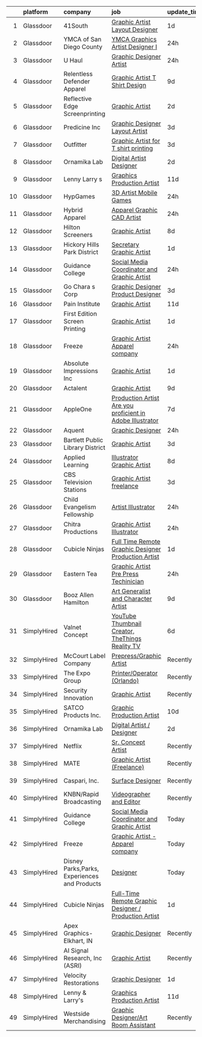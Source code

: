 

|    | platform    | company                                      | job                                                                                                                                                                                                                                                                                                                                                                                                                                                                                                                                                                                                                                                                                                                                                                                                                                                                                                                                                                                                                                                                                                                                                                                                                                                                                                                                       | update_time   | location            |
|---:|:------------|:---------------------------------------------|:------------------------------------------------------------------------------------------------------------------------------------------------------------------------------------------------------------------------------------------------------------------------------------------------------------------------------------------------------------------------------------------------------------------------------------------------------------------------------------------------------------------------------------------------------------------------------------------------------------------------------------------------------------------------------------------------------------------------------------------------------------------------------------------------------------------------------------------------------------------------------------------------------------------------------------------------------------------------------------------------------------------------------------------------------------------------------------------------------------------------------------------------------------------------------------------------------------------------------------------------------------------------------------------------------------------------------------------|:--------------|:--------------------|
|  1 | Glassdoor   | 41South                                      | [Graphic Artist   Layout Designer](https://www.glassdoor.com/partner/jobListing.htm?pos=129&ao=1136043&s=58&guid=000001812d79fba1aed8bdcbf1421411&src=GD_JOB_AD&t=SR&vt=w&ea=1&cs=1_d4966f5b&cb=1654325378306&jobListingId=1007913322456&jrtk=3-0-1g4mnjuucqt6k801-1g4mnjuuumfor800-837d82e402f6770d-)                                                                                                                                                                                                                                                                                                                                                                                                                                                                                                                                                                                                                                                                                                                                                                                                                                                                                                                                                                                                                                    | 1d            | Marietta, GA        |
|  2 | Glassdoor   | YMCA of San Diego County                     | [YMCA Graphics Artist Designer I](https://www.glassdoor.com/partner/jobListing.htm?pos=125&ao=1136043&s=58&guid=000001812d79fba1aed8bdcbf1421411&src=GD_JOB_AD&t=SR&vt=w&cs=1_37ea27f6&cb=1654325378306&jobListingId=1007916513527&jrtk=3-0-1g4mnjuucqt6k801-1g4mnjuuumfor800-1954a7752b78c6da-)                                                                                                                                                                                                                                                                                                                                                                                                                                                                                                                                                                                                                                                                                                                                                                                                                                                                                                                                                                                                                                          | 24h           | San Diego, CA       |
|  3 | Glassdoor   | U Haul                                       | [Graphic Designer Artist](https://www.glassdoor.com/partner/jobListing.htm?pos=110&ao=1110586&s=58&guid=000001812d79fba1aed8bdcbf1421411&src=GD_JOB_AD&t=SR&vt=w&ea=1&cs=1_77ad94af&cb=1654325378305&jobListingId=1007916344584&cpc=0FE1F5EA2BC84A01&jrtk=3-0-1g4mnjuucqt6k801-1g4mnjuuumfor800-8a76b55ff389de8c--6NYlbfkN0DdoLzd2nH_jHSLwr2EyTkavNA8xpnfBmQyA5D2SPCveOxHL4tv6IjMcKZQGFW77gFFHJHXnCS-11Gi-s2fYfFgdLyAedSMdsBX1FCcFZZYWUINUXZ3Qs5CX-e_1B-Wir8ng92LG4me5RD4BvtuuQLfB1ky7aTDVWdhKTERyWA9AQqPBCnNurfICzhuApAMIwMli54r0ajNTGXDNvjpNU7meknO1HchuHXNt8IJ6z-SkNgkICDIiUYFYsklRwmUkcCeKlzaVmK-V8ed-U2N8Jgm1BCwmMcYQgfMA9usBAPvsKZYnWqcjtE-Wa_dbLctqSFmY11l5JZjUzSEJRVYGm4LP2DbPMpk4p6JmmM47Z5-QtfIoHvTStvo8IihE9RD62LnW8zItO6Pe45w37H5G4aA0xcomv3A2_G6XSYVMFCPky94NYb09v_KBQW39Qo_SuRmxx_J_wZVS_zxaNYzEq21lqVciE9ysxcXXVXSmqzHbpvqv4Yt4xZ3kkJJYw8YyhjWd5UMeA-0n-BrPNPJ8az4)                                                                                                                                                                                                                                                                                                                                                                                                                                                        | 24h           | Phoenix, AZ         |
|  4 | Glassdoor   | Relentless Defender Apparel                  | [Graphic Artist   T Shirt Design](https://www.glassdoor.com/partner/jobListing.htm?pos=126&ao=1136043&s=58&guid=000001812d79fba1aed8bdcbf1421411&src=GD_JOB_AD&t=SR&vt=w&ea=1&cs=1_8a3375bd&cb=1654325378306&jobListingId=1007892464062&jrtk=3-0-1g4mnjuucqt6k801-1g4mnjuuumfor800-cfa54390282dc350-)                                                                                                                                                                                                                                                                                                                                                                                                                                                                                                                                                                                                                                                                                                                                                                                                                                                                                                                                                                                                                                     | 9d            | Richmond, TX        |
|  5 | Glassdoor   | Reflective Edge Screenprinting               | [Graphic Artist](https://www.glassdoor.com/partner/jobListing.htm?pos=105&ao=1110586&s=58&guid=000001812d79fba1aed8bdcbf1421411&src=GD_JOB_AD&t=SR&vt=w&ea=1&cs=1_abd303ed&cb=1654325378304&jobListingId=1007909757515&cpc=7095061949A44974&jrtk=3-0-1g4mnjuucqt6k801-1g4mnjuuumfor800-bfa1eee7291089df--6NYlbfkN0AY4guaBc_odNxnJHTncvfwFu86WvDwtbc_K-gSZc1x5JfFjz3bTmW47cvT5eZWSyPM885kyAYk27OBm3CmkK9lbYW851DAwK8ZCukJoxZ5Psv7LLeNaMiZPzG5EjddZkBVbWlUwdcHaCWsAMp_QhLEhKozi1R14vS1IH41qER9IrErQShZ-c2yddIWmTzVAUo5akSXxzZU-CXNq5_wdW1tFguyRhzgzFDjIa48d77KO_ceYSRIsXdiLgQ4_EPsENtrSZSZjRsMoXT77EVDx4Y7iF8O4tx2L5mKlBZEXOfNvHVP_dTgXcsUA6TjvWolU58k11pW2zKWGprIfHewwv38WK46jH1BuPEwiyIr0yjkpi-SgmUaJaPLPjpJ081tkj1LhgNJ6bm0aKehxjhk63qMQmR_df0IKmpl6cvG6NTn1ZPZ2V0uKmeYqcpDAUZ9waCEi5odDcDgbYUvC9YZb6SIbH5SetuMFcYIuNoyENEBVfTqI_1PSHCcVMCVXLJ1ukrwLdXNEbzyRA%3D%3D)                                                                                                                                                                                                                                                                                                                                                                                                                                                                     | 2d            | Oklahoma City, OK   |
|  6 | Glassdoor   | Predicine  Inc                               | [Graphic Designer  Layout Artist](https://www.glassdoor.com/partner/jobListing.htm?pos=128&ao=1136043&s=58&guid=000001812d79fba1aed8bdcbf1421411&src=GD_JOB_AD&t=SR&vt=w&ea=1&cs=1_1d22c020&cb=1654325378306&jobListingId=1007908034945&jrtk=3-0-1g4mnjuucqt6k801-1g4mnjuuumfor800-2566c865244c7507-)                                                                                                                                                                                                                                                                                                                                                                                                                                                                                                                                                                                                                                                                                                                                                                                                                                                                                                                                                                                                                                     | 3d            | Tustin, CA          |
|  7 | Glassdoor   | Outfitter                                    | [Graphic Artist for T shirt printing](https://www.glassdoor.com/partner/jobListing.htm?pos=103&ao=1110586&s=58&guid=000001812d79fba1aed8bdcbf1421411&src=GD_JOB_AD&t=SR&vt=w&ea=1&cs=1_25beb77d&cb=1654325378304&jobListingId=1007907109768&cpc=2069669CCECE0501&jrtk=3-0-1g4mnjuucqt6k801-1g4mnjuuumfor800-df246394cbd0c10d--6NYlbfkN0CHpSnjIPxMtekS58WZl5Olhjo2iWL5RjE_Boe0ccr3FpZkwzxCry1aeFQj5EuzW7wQf4r7MRI1EiPh8pKgkveWy2RALf7JMTE9p5u2j-hYqJ_rB1uOi-VdU00_tRgnNfDuIWyJnSt_CZD8InNtqV_M1R4TGyVySka7hhLABU5EZ1LH7mlCkwlKjeAO4npP4ZT3skgN6kUCZ_Ic3TnJresvodbKX8B8lu_OlQwxvj5PII2HA1crf-SH9pAm3hO2M58QVvgztuVLkU6S3cHmviLhCpL2sWau9sPCMVSHTG-bvvSITORCaq0U-ls1o9DtFNEjUyiWRhegg_wVFRxpO9ycsUYAIvLlGqltQcsrKUQXIUncGKGNkffniQ16-h5rSXnAp7cRnh3Ug8vinGyPCDRwb7wlThQWuJ_jhDpEqNJWv46gTKV9MdpuI2PCr3lK1kdN_W6H3gbz3LNix0yhLvlmzxj2iHqLbfn1EhhdFLL8TPkQUgcqY4KxhHda5lYJMdJlqOPrct2nI-ekIyrhoBPh)                                                                                                                                                                                                                                                                                                                                                                                                                                            | 3d            | Muncie, IN          |
|  8 | Glassdoor   | Ornamika Lab                                 | [Digital Artist   Designer](https://www.glassdoor.com/partner/jobListing.htm?pos=123&ao=1136043&s=58&guid=000001812d79fba1aed8bdcbf1421411&src=GD_JOB_AD&t=SR&vt=w&ea=1&cs=1_c7c4d411&cb=1654325378306&jobListingId=1007910824902&jrtk=3-0-1g4mnjuucqt6k801-1g4mnjuuumfor800-801fd84fe87f100d-)                                                                                                                                                                                                                                                                                                                                                                                                                                                                                                                                                                                                                                                                                                                                                                                                                                                                                                                                                                                                                                           | 2d            | Remote              |
|  9 | Glassdoor   | Lenny   Larry s                              | [Graphics Production Artist](https://www.glassdoor.com/partner/jobListing.htm?pos=122&ao=1136043&s=58&guid=000001812d79fba1aed8bdcbf1421411&src=GD_JOB_AD&t=SR&vt=w&ea=1&cs=1_9bfada4a&cb=1654325378306&jobListingId=1007885830290&jrtk=3-0-1g4mnjuucqt6k801-1g4mnjuuumfor800-543e6c6978628c73-)                                                                                                                                                                                                                                                                                                                                                                                                                                                                                                                                                                                                                                                                                                                                                                                                                                                                                                                                                                                                                                          | 11d           | Remote              |
| 10 | Glassdoor   | HypGames                                     | [3D Artist  Mobile Games ](https://www.glassdoor.com/partner/jobListing.htm?pos=102&ao=1110586&s=58&guid=000001812d79fba1aed8bdcbf1421411&src=GD_JOB_AD&t=SR&vt=w&ea=1&cs=1_02f03826&cb=1654325378303&jobListingId=1007916365424&cpc=C5C93DE40C8A001B&jrtk=3-0-1g4mnjuucqt6k801-1g4mnjuuumfor800-ca8f2def660d101e--6NYlbfkN0AO-lx13pzomzdSppJUWL3QXsQT8oyFk4U4LWH8QC50ColyNbWeS4BJuCdB0g7j-ichUndFoqMQMIjg28lh84pnuXem5sggZtu-4uDoA0G6hLM72uaDTaPXheFgrXPZacbY3XUGpnsNy2Ao9vtH-bxBOcHnzHfThsestPkxI-M6c6z0qluvQRNZHnCwxf7RC-hml1hxLQ2bPBwmsR5gU2O7C9aABrTRnzufpoA3e2sfXJWY7nA4Skhau1pvt4fbEtfvV54OnnxFCmF84sZju1tLZbSqEYWfc1sgXQM5smYV44Ek_jJq8ydPfdG2LUjsmTt3EaiT_X6NyJeBORkjNYu2apASKfD626gqpzKtOExGOqmWVB_inUorKg2BZpatANWqxZAJWT7Kh50U2Uadbs98v5Bj1MVIl5BCaDvtNiYbULzZt-o9Ovpq7cF47-Y707JBuRBIF4kT9tSyalEvc2a8AKOU9uHBW2cnwHggqi2aAwoBOKf_eegn59_vuiL72TJGYEpIkhB5oQ%3D%3D)                                                                                                                                                                                                                                                                                                                                                                                                                                                           | 24h           | Remote              |
| 11 | Glassdoor   | Hybrid Apparel                               | [Apparel Graphic   CAD Artist](https://www.glassdoor.com/partner/jobListing.htm?pos=116&ao=1136043&s=58&guid=000001812d79fba1aed8bdcbf1421411&src=GD_JOB_AD&t=SR&vt=w&ea=1&cs=1_3bb95b74&cb=1654325378305&jobListingId=1007916992581&jrtk=3-0-1g4mnjuucqt6k801-1g4mnjuuumfor800-11a75fbc1fc4d6ac-)                                                                                                                                                                                                                                                                                                                                                                                                                                                                                                                                                                                                                                                                                                                                                                                                                                                                                                                                                                                                                                        | 24h           | Cypress, CA         |
| 12 | Glassdoor   | Hilton Screeners                             | [Graphic Artist](https://www.glassdoor.com/partner/jobListing.htm?pos=118&ao=1136043&s=58&guid=000001812d79fba1aed8bdcbf1421411&src=GD_JOB_AD&t=SR&vt=w&ea=1&cs=1_1223b0b5&cb=1654325378306&jobListingId=1007895415417&jrtk=3-0-1g4mnjuucqt6k801-1g4mnjuuumfor800-266e35c4827e19ab-)                                                                                                                                                                                                                                                                                                                                                                                                                                                                                                                                                                                                                                                                                                                                                                                                                                                                                                                                                                                                                                                      | 8d            | Davison, MI         |
| 13 | Glassdoor   | Hickory Hills Park District                  | [Secretary Graphic Artist](https://www.glassdoor.com/partner/jobListing.htm?pos=106&ao=1110586&s=58&guid=000001812d79fba1aed8bdcbf1421411&src=GD_JOB_AD&t=SR&vt=w&ea=1&cs=1_9b8aee6e&cb=1654325378304&jobListingId=1007913123061&cpc=DF7064BA3070673B&jrtk=3-0-1g4mnjuucqt6k801-1g4mnjuuumfor800-64f44b0dd9622661--6NYlbfkN0DcW1HJpre5zeOG0BsMAN0CsyanPTmzBbTSOO8doHByISMJS1tB7q4R6pWln46MfjJr-FspH-R3YshUNht2DBX4VZJueFmbDRmiuuZR08wnEcvXCzOHN6iokmAaCERlRxINN_kn8bJtFqdpnNKhQCFK2mxu4sRAk4lkBy-nDu8g6gfgaiE80N714zPTvSeh3i_kQNu9MNtimVhKpy7EP5HnGTFqVXntxNbavEAuDnCZdU7Y5rtWuFgZ4WidO50nS9q0eRInDc2GmY4R9XJm9aE0Ldbo6JZLi0HpOxt9t5zWl8zIJtkN31sxUK_6tnTY2rgDPkw3osuxMIecl8vJG-n0aGgijmUHSstncebbmbHxc48tqDJZz2aEAYzxv4F5lMqjKDBGxwkYChilcof0oIzgogmuR3B0KoLjH67tt8sVBtcEP4yGY75LryDvqRZ87fwMkT6P0X3fdvgJ_34dD0jLwHV2f6JFtzU9nVPvUjMwaMo-A7D6I82HhHT-YMFVy_A7HPV4f8SShw%3D%3D)                                                                                                                                                                                                                                                                                                                                                                                                                                                           | 1d            | Hickory Hills, IL   |
| 14 | Glassdoor   | Guidance College                             | [Social Media Coordinator and Graphic Artist](https://www.glassdoor.com/partner/jobListing.htm?pos=124&ao=1136043&s=58&guid=000001812d79fba1aed8bdcbf1421411&src=GD_JOB_AD&t=SR&vt=w&ea=1&cs=1_9a624c80&cb=1654325378306&jobListingId=1007916441214&jrtk=3-0-1g4mnjuucqt6k801-1g4mnjuuumfor800-294c5172e2079e0c-)                                                                                                                                                                                                                                                                                                                                                                                                                                                                                                                                                                                                                                                                                                                                                                                                                                                                                                                                                                                                                         | 24h           | Remote              |
| 15 | Glassdoor   | Go Chara s Corp                              | [Graphic Designer   Product Designer](https://www.glassdoor.com/partner/jobListing.htm?pos=111&ao=1110586&s=58&guid=000001812d79fba1aed8bdcbf1421411&src=GD_JOB_AD&t=SR&vt=w&ea=1&cs=1_d5db1a1f&cb=1654325378305&jobListingId=1007905866066&cpc=F41FEAB56D215062&jrtk=3-0-1g4mnjuucqt6k801-1g4mnjuuumfor800-3a67899f2925f5de--6NYlbfkN0CBPm01G_brRrpa-Ao8hldV-eB0wXivUvqHxfgJhLeouUtPyNoTWQy9KbVpcgBXD9nJU4fZjgGEHpEAfao6QO1tSoqA2-EKz1yUhxQApGCEHD8AE9zzevqgHA5M63ZnZqG_rxqxDsA8TNJNGtUOqjMC3qO5MsBjGQ3qiu9mdgxWvLlEcnRZKC5FMhV3v-P-68cRRfLiYlkt4Xu3PG-QKM5O0gvUNWHzwVcQyFt5MjXl1NdIbQyLZ721hzBcmJZuPbjQxRT0Xu8HHKxka0n0idRAKkleGP99OVWpEV5Q98zzVyXuE5PQcEOwCL8axJlPj4O7CU4Dd3OX66jKWIT13ajpn3_hsR63zt5yxdtBuGFMZ2GBqHi8E8KoHJIRmcEuV4NNJgIYfWAEoGbu1dcAx9ljRn94hNzgLMA-lGqV2i-dc7sWTRDdAYMKdOC1HlQ_b3U0-PhVaa3bqUUo3bOhkGYK_i4IVRPD5t0stm5ZN9K_9ozZvVtJj63bSLsqC3lBg59edh-oCOrEfA%3D%3D)                                                                                                                                                                                                                                                                                                                                                                                                                                                | 3d            | Remote              |
| 16 | Glassdoor   | Pain Institute                               | [Graphic Artist](https://www.glassdoor.com/partner/jobListing.htm?pos=121&ao=1136043&s=58&guid=000001812d79fba1aed8bdcbf1421411&src=GD_JOB_AD&t=SR&vt=w&ea=1&cs=1_40945942&cb=1654325378306&jobListingId=1007887067341&jrtk=3-0-1g4mnjuucqt6k801-1g4mnjuuumfor800-daaf437743cc355d-)                                                                                                                                                                                                                                                                                                                                                                                                                                                                                                                                                                                                                                                                                                                                                                                                                                                                                                                                                                                                                                                      | 11d           | Cherry Hill, NJ     |
| 17 | Glassdoor   | First Edition Screen Printing                | [Graphic Artist](https://www.glassdoor.com/partner/jobListing.htm?pos=120&ao=1136043&s=58&guid=000001812d79fba1aed8bdcbf1421411&src=GD_JOB_AD&t=SR&vt=w&ea=1&cs=1_4a7f80c5&cb=1654325378306&jobListingId=1007915009596&jrtk=3-0-1g4mnjuucqt6k801-1g4mnjuuumfor800-1226155d1841bb72-)                                                                                                                                                                                                                                                                                                                                                                                                                                                                                                                                                                                                                                                                                                                                                                                                                                                                                                                                                                                                                                                      | 1d            | Pittsburg, KS       |
| 18 | Glassdoor   | Freeze                                       | [Graphic Artist   Apparel company](https://www.glassdoor.com/partner/jobListing.htm?pos=117&ao=1136043&s=58&guid=000001812d79fba1aed8bdcbf1421411&src=GD_JOB_AD&t=SR&vt=w&ea=1&cs=1_5363659a&cb=1654325378305&jobListingId=1007915970689&jrtk=3-0-1g4mnjuucqt6k801-1g4mnjuuumfor800-8b531420da11912c-)                                                                                                                                                                                                                                                                                                                                                                                                                                                                                                                                                                                                                                                                                                                                                                                                                                                                                                                                                                                                                                    | 24h           | New York, NY        |
| 19 | Glassdoor   | Absolute Impressions  Inc                    | [Graphic Artist](https://www.glassdoor.com/partner/jobListing.htm?pos=130&ao=1136043&s=58&guid=000001812d79fba1aed8bdcbf1421411&src=GD_JOB_AD&t=SR&vt=w&ea=1&cs=1_60534532&cb=1654325378307&jobListingId=1007913781602&jrtk=3-0-1g4mnjuucqt6k801-1g4mnjuuumfor800-acbc1ce32364b71c-)                                                                                                                                                                                                                                                                                                                                                                                                                                                                                                                                                                                                                                                                                                                                                                                                                                                                                                                                                                                                                                                      | 1d            | Lewis Center, OH    |
| 20 | Glassdoor   | Actalent                                     | [Graphic Artist](https://www.glassdoor.com/partner/jobListing.htm?pos=113&ao=1110586&s=58&guid=000001812d79fba1aed8bdcbf1421411&src=GD_JOB_AD&t=SR&vt=w&ea=1&cs=1_256aef63&cb=1654325378305&jobListingId=1007893278385&cpc=654405A9B1E0A9F5&jrtk=3-0-1g4mnjuucqt6k801-1g4mnjuuumfor800-7d9667a034b7805b--6NYlbfkN0ChYVx_I3yfZ_JDY3EFoivtqvi_stwnZ_kRt8Dowt_l_d1ydueao4NE-oUleRJ4yhip-w0ks0ZUhUKgrCf5sWgQ1m6YbCH_xaiy6triydKfuTr_8KfHZD3veozW3o-ol_4NeEeWk2owP5Y99Hq_g5gIB6rXtK7DFbfIaqBjDB-0M3NQMqhC-e7sGHN2OWwNsjBDuXIf0n_nS_4dX40XeoYVm5fYg3odQey7O9cCyllZL2Ej-0EV1clmg-4OvivnOXATX7d4uFFzivtE1b5ci2bYgMpwY2rLwmNmRmxUzBwWa5hMchNZTY4K_h795G_CAvy64d6TwNRqhUXTYeyx3ouMvcnQcPLx9Rj9mw0ixjdrSCitFEq-yw2C-Xv_rU47l086MMD58lllrfPsW148MRdSrrBot7dzi_LThEg1A0K_NPQOhR7EeYDZiW-6SGPzCLZInoMZs_7dlTU8AL0rU3_OoVOWAII_VhVrZaOPq5U4ZporUWLe6rX5GngN03REBHmkX8TvomaYNVpowZZ7Z5H3ViROgDkjFluBVV3_1dXvgyxpzesqX9-sdDar-9YYS5E1jwTpxvwyJx40lYneYpoAsWZ9VlyQ_Fs3M5YWTaZBbtYTjgdV5aqPLjG77-mNZh-1gXJgLc8mTCaiZoZBPfe4aDRwQKEUpWCQIebVEQfyJ-rxLjmllURSNSMmQ-qIlMMFPj6gEGYTbID-wCMwqKUhhXgxGD6yVhfUA4UAUHHGTHS1LKbtOJ48jKMcBrzKCQg6ZhdAYrA408KwF0k2YtWBILP_r17r9mclgnS5__xmjae24DT0UzUFLjXs6oGF1pM3rlg_zzqLcLmatUHizbHKzWNxgKUQCHydi8PMknKO6W9i46VSHUMst8ihkoc-qpzxT3do24m3osz-MpICEXIZU-ZbrQRdFKP-IMo9LZk-kHns36q5q1h6RvCyPz96g58mxaWau3tNLB01XHSvQ-Jq) | 9d            | Corona, CA          |
| 21 | Glassdoor   | AppleOne                                     | [Production Artist   Are you proficient in Adobe Illustrator ](https://www.glassdoor.com/partner/jobListing.htm?pos=114&ao=1110586&s=58&guid=000001812d79fba1aed8bdcbf1421411&src=GD_JOB_AD&t=SR&vt=w&ea=1&cs=1_9585baf7&cb=1654325378305&jobListingId=1007899657558&cpc=9908D8D4413DBB8A&jrtk=3-0-1g4mnjuucqt6k801-1g4mnjuuumfor800-a28bda0a54702ce3--6NYlbfkN0Akmm0SHSm6KXMG3PLe28cvsql5ALZY-VGg2iXYcU3b0_QqRwb6uEYTLIurolMOrvyz5V0dQ3sgqZ-6Wkld9-y8ODw0tUsyZMetgLhsN-TyHzSQo0GnQydf6INXDjRnjYShuafwo7R8P9DTvzOv4zlxaYuU4AMFuXa4uYu_0XrFrL_eIy1pDJinHNMSBbyoM2QeBhA6M6cetN7puxUOOLU_0hYC-lsJX5i-K8O79hHT3_ZV647Q-qRSmhDOLB_X5G57LLWUkGq-cqDhgzMorv8bB5W8TWKLfaQVdCD9i4t6mHrpkr4BkUuuK0-94NLoHJWVuLNqG7y-e6-Sd34qmM9IabMiR3B9NJr2PYC052hwrecioH3CaS-jFoMfyYzkqJ1_TGAe1k8rjyJ4VqxD1gbhjgY_UHzjC7ykDGp0JeO0eaSzmF36Ctn6zkKtXXXRQSb2qZWwfWvLReCowyWCxKrSJPXU7oT9OV7tVoPE63tSnHP934Syb1cIJBKztJ1Jh98FYzOWyskfSDwZ0rFSrx4K9W3bbvEtohFsvVMDNVQG79JTe1J_scqUjqmawyRD9WEyJbU5h2LgBw%3D%3D)                                                                                                                                                                                                                                                                                                                                                       | 7d            | Oxnard, CA          |
| 22 | Glassdoor   | Aquent                                       | [Graphic Designer](https://www.glassdoor.com/partner/jobListing.htm?pos=112&ao=1110586&s=58&guid=000001812d79fba1aed8bdcbf1421411&src=GD_JOB_AD&t=SR&vt=w&cs=1_b9afb51f&cb=1654325378305&jobListingId=1007916979152&cpc=B076152010A3B66C&jrtk=3-0-1g4mnjuucqt6k801-1g4mnjuuumfor800-f4f3791119af22e8--6NYlbfkN0DMrcEu7yrtATojKJA7cEzGQ3FdRGWLh0CZQInL4ECGI9gD0Wolx9R2v-Aex0-GK06z-GMLB_9ZwyBN_sYz1QDqgMJEvdYL-KDtOCPCzOhItwKyYIXY-4YS5n7JX19KbyrBK6BiGpLsqahtbkG9Neev7JhX0rxXwx4FgQ95og1_4F12Q4NaTd5JDwNOmXKpqHlkThW8Rtp2uxyV0TxaN1Xoy5bQztGDJdPv8bFayO_j-UHylhkCHQ09CM9O0b6hP3LBWGDfQrQPrkB3G6ztHcy6SG2cR8-8qNluUg-Ar-goLJz1ZYqb2qz8Oh5MQ9WVqvlgXInl3BDOX87XrhTAw_0mbgpUQtHMXB_IGlXCjLTwnUCEuUwSUHiUrEF5IoOIhMWpbqrCa8LFzl9bORvJQoefIylK4M19f932b2GA4IiIFJsbcWYBtTIbse3fRJ1YwF9p936SbQwYgmJrEvZaSpbD)                                                                                                                                                                                                                                                                                                                                                                                                                                                                                                                                    | 24h           | Escondido, CA       |
| 23 | Glassdoor   | Bartlett Public Library District             | [Graphic Artist](https://www.glassdoor.com/partner/jobListing.htm?pos=127&ao=1136043&s=58&guid=000001812d79fba1aed8bdcbf1421411&src=GD_JOB_AD&t=SR&vt=w&ea=1&cs=1_2b09ebae&cb=1654325378306&jobListingId=1007906420945&jrtk=3-0-1g4mnjuucqt6k801-1g4mnjuuumfor800-561775027ba79228-)                                                                                                                                                                                                                                                                                                                                                                                                                                                                                                                                                                                                                                                                                                                                                                                                                                                                                                                                                                                                                                                      | 3d            | Bartlett, IL        |
| 24 | Glassdoor   | Applied Learning                             | [Illustrator   Graphic Artist](https://www.glassdoor.com/partner/jobListing.htm?pos=104&ao=1110586&s=58&guid=000001812d79fba1aed8bdcbf1421411&src=GD_JOB_AD&t=SR&vt=w&ea=1&cs=1_7adc7796&cb=1654325378304&jobListingId=1007895409947&cpc=AECEB822CA110EBC&jrtk=3-0-1g4mnjuucqt6k801-1g4mnjuuumfor800-6b014443c84bf790--6NYlbfkN0CO40bnCydZqmYaeDKCj54OYSYB6VZWK_Wb7S2Ry4UvJ4rUkGNVLpn5LQHc7f2mIsrU17snK4_5VCv8-rTZxogmFgLRA2cl9F_pjw_KwlBzErqBJrHb7kd0XSVUR9glrkZ0HtkEUxflIJAznUSD-r1o43bluy_LMWMBY34UN8Zide5XBitCqsmbX94PMWk0_U2TENU1mEvigPp-UXBCp-SCKB3b-1cG8Ye9ksYV8SRvPO2cf1GAyDF8VOHhxKKxAUcC1hWnXPfWtIRtVW-wd8qP_MjCiBluL-Yc4swvizwc8mZ4uIyyI1f0Q3_9REU3BAlFtRdAeI4rDrXVMXTBJkrOz--vVLXLp73wZoIsElVtrJT6rvihqABK8LCvd-nl35uodSM-Q_jFqcfZ5NH6FV_Y8R0lSysoC4teaH-EzoB3Yf56EyNbScxy02q7iu4cRVSYcKVhVU4WtjXJueaWT--EhYflv91Axfw-OQwRlknoY-snvvf_1C5H2qzU1d3cj4Ye9JELR41mzw%3D%3D)                                                                                                                                                                                                                                                                                                                                                                                                                                                       | 8d            | Toledo, OH          |
| 25 | Glassdoor   | CBS Television Stations                      | [Graphic Artist  freelance ](https://www.glassdoor.com/partner/jobListing.htm?pos=115&ao=1136043&s=58&guid=000001812d79fba1aed8bdcbf1421411&src=GD_JOB_AD&t=SR&vt=w&cs=1_3589cb33&cb=1654325378305&jobListingId=1007906690519&jrtk=3-0-1g4mnjuucqt6k801-1g4mnjuuumfor800-b553956617409e84-)                                                                                                                                                                                                                                                                                                                                                                                                                                                                                                                                                                                                                                                                                                                                                                                                                                                                                                                                                                                                                                               | 3d            | New York, NY        |
| 26 | Glassdoor   | Child Evangelism Fellowship                  | [Artist Illustrator](https://www.glassdoor.com/partner/jobListing.htm?pos=109&ao=1110586&s=58&guid=000001812d79fba1aed8bdcbf1421411&src=GD_JOB_AD&t=SR&vt=w&ea=1&cs=1_d43e556f&cb=1654325378305&jobListingId=1007916611825&cpc=84DBBAA61F05C438&jrtk=3-0-1g4mnjuucqt6k801-1g4mnjuuumfor800-5b382fb8f079c19a--6NYlbfkN0B3TR9fjcPWI1I0U1s8Xj-tIZQLTohrBDLR8eTwRNrsh9tEIWv5SpUrUzT7GfRqC7zUccU07Qnwb2b-AvDtZ-IvER3zMjQnQAc2zPj_T9T3eArWLaV_ui6K4wYwft402kJWx5Lz6vdeSCiQzZ28nHjDOWIzvlzszWahBKd2inA5zHSah7nivZODg1wo6jXNadImp4tZpxl9hmQe6setlNlYQEkbK0QVsUBz6W6RCll71zDeO4hGwdb3Hd_rOJCFVpzk96v6ozNt0A-rMUMEJRAlrooHunqytMhvsed9bZ7A8-L8FluyMQJVvRKNBRJAEj9Zbx2ER4tnVRELvgKpPQ7sosG4d1b4jWxHdTm52VwztZOGSgyhZFqalgtZYshDVJ1nrPGLO-gQ7Ch8q6tpwS8Y05dAq5Hvw9gVCDORvJB9bqGF_HTCKNH8xCkKBiekv_AJPWXar64N8MzDUW34dZN9UhCDNghu30sjRZtgaeHKEXdu7_OZQxoEYc3gnKTLBOE%3D)                                                                                                                                                                                                                                                                                                                                                                                                                                                                               | 24h           | Warrenton, MO       |
| 27 | Glassdoor   | Chitra Productions                           | [Graphic Artist Illustrator](https://www.glassdoor.com/partner/jobListing.htm?pos=108&ao=1110586&s=58&guid=000001812d79fba1aed8bdcbf1421411&src=GD_JOB_AD&t=SR&vt=w&ea=1&cs=1_5813fd6e&cb=1654325378304&jobListingId=1007916276315&cpc=BCC169F53084E245&jrtk=3-0-1g4mnjuucqt6k801-1g4mnjuuumfor800-619549f18724331b--6NYlbfkN0CFmdMSSY4kg3MhvZbVXaRfLuSoGz10sIYhD1Of8-ustxZkLDa9QH1vHG82f0wp1QuIU-CQ4OGK9jJrac4xdGpN9b9Lm-kEtSfhuD_uOzxPvx2TdRsXfgmDu-w8qL5si0N3pU9J4P0PICun8iMrjhgo9cwdbwHrxmIRbvZuycElGvJWS8_y--QV9sHyMOmPLBpHscv3T8FGeFeY7GJqGeHq-5_cjSqcSCVVl7NX-iUy_JSDVCAbrpWRcdg__tyh-gx9VDknXRxKXI-Utfhd8_HKJHgJq6OK-nHdxvQDFnveb0YwkBiU7eCwD4qXtt6cHM1GJ3mR-fNQV-bKzYdtKAP-41dDL6oXND8u47-7uJhe0w89Q1VDeV-suRp_OgkPP3JKn9epXYgoLxD44iN1m3Suwr2TmUm-ngWKsJUwaWc9XoYYtc_6DPDbmqVg3XLScWbPf-Ho21g68mlr4eRoOpvW2NRnufHNj53Dim9PiH8007pFTGBiGMe2jKe-p9kYKwY%3D)                                                                                                                                                                                                                                                                                                                                                                                                                                                                       | 24h           | Panama City, FL     |
| 28 | Glassdoor   | Cubicle Ninjas                               | [Full Time Remote Graphic Designer   Production Artist](https://www.glassdoor.com/partner/jobListing.htm?pos=107&ao=1110586&s=58&guid=000001812d79fba1aed8bdcbf1421411&src=GD_JOB_AD&t=SR&vt=w&ea=1&cs=1_02c3e9e6&cb=1654325378304&jobListingId=1007914159975&cpc=B101C867B3EF2D75&jrtk=3-0-1g4mnjuucqt6k801-1g4mnjuuumfor800-a637ec85d650d5ed--6NYlbfkN0DwalQEF9vRYKk78hJKlW41fgOIylsC_XWGQTWZGkc4KhBEuFsLQM7BGqOyv2V8dIA51WM1K18w-SnohNgmk4Gpo0IGK2CXaUwHlCnHHZ6CIclyABrF2jPikkiDv8f_wBISqzAP5_WKSv8gQnnRChTc2ys4H67Q6ukoECdz8MbwM5JUE7N4XlMHz0uKYl0PwRI_sa6nJA7lIHDAs0VMcqYDpu1c8efY1L6sn9__KDc4zP0ACfiVJ83-ZJTTz626Rp3SbL1K6JAeYP7uLH4tyLrsYIlu1j8VJOtxMgOLfZlSK0lJjsXodHHS_YxC6rNU0zUJpvD7J9RWPuyG2k1LkQKGU4oRA4rPUH0Z7JorSoirmrWWeWT5jE0WC9Jjms2bkTA7d-SL9vVR3ox4ym1HIuHPL1l6cZXGMR-E0NQp3H3gMLigPySSZmEk2_-8DkD4HmGWyuftiGTiOGJtMQyvHZLBgutu1NiWW5DYf1HPDq9RCgH7u5a3G7SeLRj05Emj4KE%3D)                                                                                                                                                                                                                                                                                                                                                                                                                                            | 1d            | Remote              |
| 29 | Glassdoor   | Eastern Tea                                  | [Graphic Artist Pre Press Techinician](https://www.glassdoor.com/partner/jobListing.htm?pos=101&ao=1110586&s=58&guid=000001812d79fba1aed8bdcbf1421411&src=GD_JOB_AD&t=SR&vt=w&ea=1&cs=1_fbc65538&cb=1654325378303&jobListingId=1007916210556&cpc=B05B6D422C45E27E&jrtk=3-0-1g4mnjuucqt6k801-1g4mnjuuumfor800-861ba2c7be53a2fb--6NYlbfkN0AY4guaBc_odNxnJHTncvfwFu86WvDwtbc_K-gSZc1x5JfFjz3bTmW4UcrT4w2f6Y6ID4uCUsnlE9x8NN-G_TfljTNbggKz5q4MpXrEnON_ji2TbbEH1h0mwAPpfTy80xKOFniXu72olTS2_SGVYCNZ1VKemne4YwTl12GJBU_VjTwiwWmLpATI3dMuYdX4q3zpFrD9UtP1UyB2ivv7eQgeLmyxQouHNiU1TBWWKheJBCINcqTCFldbQVYmXlaMGLmAGYaCRJ0DkRMmJ78bo0-XfZnQMs57Zm538NBIF8B4icTml3RXVPPd9XH9NjVA5cFHFLBnHNgRtN6WFSMTW71ciH2H3QHsLIu1hKVvCaPdLTPjp1YR7jv2jtmw3rzZ7YXpUDL3Yh5FM3q9StJPtZvPr1M63TWX3XV04iC34KV0SozHRBbBV2YfLeaKiBLuMTXgiEPvFkUE-OrLL6DUJKofPR3p5b8-6WPjvwz6Ae2F_v0u7V7PCc-Cl2rdRCVaPRY%3D)                                                                                                                                                                                                                                                                                                                                                                                                                                                             | 24h           | Monroe Township, NJ |
| 30 | Glassdoor   | Booz Allen Hamilton                          | [Art Generalist and Character Artist](https://www.glassdoor.com/partner/jobListing.htm?pos=119&ao=1136043&s=58&guid=000001812d79fba1aed8bdcbf1421411&src=GD_JOB_AD&t=SR&vt=w&cs=1_95bf9242&cb=1654325378306&jobListingId=1007892842082&jrtk=3-0-1g4mnjuucqt6k801-1g4mnjuuumfor800-5a30ca7ab919abf8-)                                                                                                                                                                                                                                                                                                                                                                                                                                                                                                                                                                                                                                                                                                                                                                                                                                                                                                                                                                                                                                      | 9d            | Austin, TX          |
| 31 | SimplyHired | Valnet Concept                               | [YouTube Thumbnail Creator, TheThings Reality TV](https://www.simplyhired.com/job/rMQZQRhT4QyyevfcvVfVPKrnI5t1f1haf5Mlmus0J_UNYjC45LrZ6w?q=graphic+artist)                                                                                                                                                                                                                                                                                                                                                                                                                                                                                                                                                                                                                                                                                                                                                                                                                                                                                                                                                                                                                                                                                                                                                                                | 6d            | Remote              |
| 32 | SimplyHired | McCourt Label Company                        | [Prepress/Graphic Artist](https://www.simplyhired.com/job/AoqEm-StA0fa8QBiZA2P_-YEwG2a_ZgIVLhMAr3EVs2wwdUfys5DNw?q=graphic+artist)                                                                                                                                                                                                                                                                                                                                                                                                                                                                                                                                                                                                                                                                                                                                                                                                                                                                                                                                                                                                                                                                                                                                                                                                        | Recently      | Coudersport, PA     |
| 33 | SimplyHired | The Expo Group                               | [Printer/Operator (Orlando)](https://www.simplyhired.com/job/5K2Q3pPk4BbYFSXiO-T9Mhby55yqZgDfl9A0FNoAEeeNhHO2fGxNmg?q=graphic+artist)                                                                                                                                                                                                                                                                                                                                                                                                                                                                                                                                                                                                                                                                                                                                                                                                                                                                                                                                                                                                                                                                                                                                                                                                     | Recently      | Orlando, FL         |
| 34 | SimplyHired | Security Innovation                          | [Graphic Artist](https://www.simplyhired.com/job/r5yo68hvP7wdWD4YhpG4Nw9pHqHAktw8opqBvUTiCWSEA7DipR_3QQ?q=graphic+artist)                                                                                                                                                                                                                                                                                                                                                                                                                                                                                                                                                                                                                                                                                                                                                                                                                                                                                                                                                                                                                                                                                                                                                                                                                 | Recently      | Remote              |
| 35 | SimplyHired | SATCO Products Inc.                          | [Graphic Production Artist](https://www.simplyhired.com/job/AeC2ToCRloAhIhaLe2GUgYkoffShHch6uXPZwikjFhsIyyPV0CQGtA?q=graphic+artist)                                                                                                                                                                                                                                                                                                                                                                                                                                                                                                                                                                                                                                                                                                                                                                                                                                                                                                                                                                                                                                                                                                                                                                                                      | 10d           | Brentwood, NY       |
| 36 | SimplyHired | Ornamika Lab                                 | [Digital Artist / Designer](https://www.simplyhired.com/job/lmE9540LuNREP4MItQTmX3RFKmk266HGxhhjU9MmxMxGubGlGEQIxQ?q=graphic+artist)                                                                                                                                                                                                                                                                                                                                                                                                                                                                                                                                                                                                                                                                                                                                                                                                                                                                                                                                                                                                                                                                                                                                                                                                      | 2d            | Remote              |
| 37 | SimplyHired | Netflix                                      | [Sr. Concept Artist](https://www.simplyhired.com/job/gvB5XFtICjHSsyDCaMyJK4Csma9RGhnfWSJeR-ckq2WqNuSwBrIklQ?q=graphic+artist)                                                                                                                                                                                                                                                                                                                                                                                                                                                                                                                                                                                                                                                                                                                                                                                                                                                                                                                                                                                                                                                                                                                                                                                                             | Recently      | Remote              |
| 38 | SimplyHired | MATE                                         | [Graphic Artist (Freelance)](https://www.simplyhired.com/job/0DJnr7H5QPjP6G292Zv43b_Hvi4yNpIFWqN_YMlrhz_btdjNhXFehQ?q=graphic+artist)                                                                                                                                                                                                                                                                                                                                                                                                                                                                                                                                                                                                                                                                                                                                                                                                                                                                                                                                                                                                                                                                                                                                                                                                     | Recently      | Los Angeles, CA     |
| 39 | SimplyHired | Caspari, Inc.                                | [Surface Designer](https://www.simplyhired.com/job/oTPY9j9hXxeFBBB7JEuaabCxXnNWP7DAH21clAS9p_3BEqmxlrueSw?q=graphic+artist)                                                                                                                                                                                                                                                                                                                                                                                                                                                                                                                                                                                                                                                                                                                                                                                                                                                                                                                                                                                                                                                                                                                                                                                                               | Recently      | Charlottesville, VA |
| 40 | SimplyHired | KNBN/Rapid Broadcasting                      | [Videographer and Editor](https://www.simplyhired.com/job/WgQB38AnPCvCS0GA7VE6qrkWFFD5X4TBLwMeH3eL8b6isOjE3e5zvA?q=graphic+artist)                                                                                                                                                                                                                                                                                                                                                                                                                                                                                                                                                                                                                                                                                                                                                                                                                                                                                                                                                                                                                                                                                                                                                                                                        | Recently      | Rapid City, SD      |
| 41 | SimplyHired | Guidance College                             | [Social Media Coordinator and Graphic Artist](https://www.simplyhired.com/job/dgkUkUi_nxtlZIWyoI8IMY_r0vwxi1Flj20yq9vhEqWWuA8pKxOtgg?q=graphic+artist)                                                                                                                                                                                                                                                                                                                                                                                                                                                                                                                                                                                                                                                                                                                                                                                                                                                                                                                                                                                                                                                                                                                                                                                    | Today         | Remote              |
| 42 | SimplyHired | Freeze                                       | [Graphic Artist - Apparel company](https://www.simplyhired.com/job/-BnEO8Fvd3CsHts_t-eR_DACqSe1XO1-_hz0InAyyMANIOX77RZ_6A?q=graphic+artist)                                                                                                                                                                                                                                                                                                                                                                                                                                                                                                                                                                                                                                                                                                                                                                                                                                                                                                                                                                                                                                                                                                                                                                                               | Today         | New York, NY        |
| 43 | SimplyHired | Disney Parks,Parks, Experiences and Products | [Designer](https://www.simplyhired.com/job/Bv3fZN72Zi8W1xP_ns5DgiUpeLGjXz7edhpPd4N3TSqGIpcAEq8fYw?q=graphic+artist)                                                                                                                                                                                                                                                                                                                                                                                                                                                                                                                                                                                                                                                                                                                                                                                                                                                                                                                                                                                                                                                                                                                                                                                                                       | Today         | Studley, VA         |
| 44 | SimplyHired | Cubicle Ninjas                               | [Full-Time Remote Graphic Designer / Production Artist](https://www.simplyhired.com/job/MlxQGK6YbiQFETM5zXEUyFCSvSuVu97UukC90fOCizf2OHLZKSsGyw?q=graphic+artist)                                                                                                                                                                                                                                                                                                                                                                                                                                                                                                                                                                                                                                                                                                                                                                                                                                                                                                                                                                                                                                                                                                                                                                          | 1d            | Remote              |
| 45 | SimplyHired | Apex Graphics- Elkhart, IN                   | [Graphic Designer](https://www.simplyhired.com/job/qglcmHUN2IMR6qgix4SHXm5COfuiv93Y4GkvS_4mRDrC-Cz4a5yZLA?q=graphic+artist)                                                                                                                                                                                                                                                                                                                                                                                                                                                                                                                                                                                                                                                                                                                                                                                                                                                                                                                                                                                                                                                                                                                                                                                                               | Recently      | Elkhart, IN         |
| 46 | SimplyHired | AI Signal Research, Inc (ASRI)               | [Graphic Artist](https://www.simplyhired.com/job/J5Winou99vtasD6QK2yMRWOFM2iJriIJLFmQNf9-aheJx6jGm-vgFA?q=graphic+artist)                                                                                                                                                                                                                                                                                                                                                                                                                                                                                                                                                                                                                                                                                                                                                                                                                                                                                                                                                                                                                                                                                                                                                                                                                 | Recently      | Dahlgren, VA        |
| 47 | SimplyHired | Velocity Restorations                        | [Graphic Designer](https://www.simplyhired.com/job/tfReqZ8Zh_kMUeVKuDfvYmWqbaiZXt8DgroS93z-XG8hfgyqrcmCrw?q=graphic+artist)                                                                                                                                                                                                                                                                                                                                                                                                                                                                                                                                                                                                                                                                                                                                                                                                                                                                                                                                                                                                                                                                                                                                                                                                               | 1d            | Cantonment, FL      |
| 48 | SimplyHired | Lenny & Larry's                              | [Graphics Production Artist](https://www.simplyhired.com/job/mr071tDHWTVeU6ZGvKSoSMk20Igi9t-ThnWw_BxI3H1uwTaQHK8BNQ?q=graphic+artist)                                                                                                                                                                                                                                                                                                                                                                                                                                                                                                                                                                                                                                                                                                                                                                                                                                                                                                                                                                                                                                                                                                                                                                                                     | 11d           | Remote              |
| 49 | SimplyHired | Westside Merchandising                       | [Graphic Designer/Art Room Assistant](https://www.simplyhired.com/job/nPmTBZ5UTRulI4DrjuCMKCXwlW7mvZd5_k7zCf8iZnX3ptraQarbnQ?q=graphic+artist)                                                                                                                                                                                                                                                                                                                                                                                                                                                                                                                                                                                                                                                                                                                                                                                                                                                                                                                                                                                                                                                                                                                                                                                            | Recently      | Remote              |